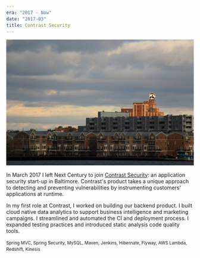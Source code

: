 ```yaml
---
era: "2017 - Now"
date: "2017-03"
title: Contrast Security
---
```


![Contrast Security's office at Natty Boh Tower in Baltimore](./boh-tower.jpg)

In March 2017 I left Next Century to join
[Contrast Security](https://www.contrastsecurity.com/): an application security
start-up in Baltimore. Contrast's product takes a unique approach to detecting
and preventing vulnerabilities by instrumenting customers' applications at
runtime.

In my first role at Contrast, I worked on building our backend product. I built
cloud native data analytics to support business intelligence and marketing
campaigns. I streamlined and automated the CI and deployment process. I expanded
testing practices and introduced static analysis code quality tools.

<small>Spring MVC, Spring Security, MySQL, Maven, Jenkins, Hibernate, Flyway,
AWS Lambda, Redshift, Kinesis</small>
